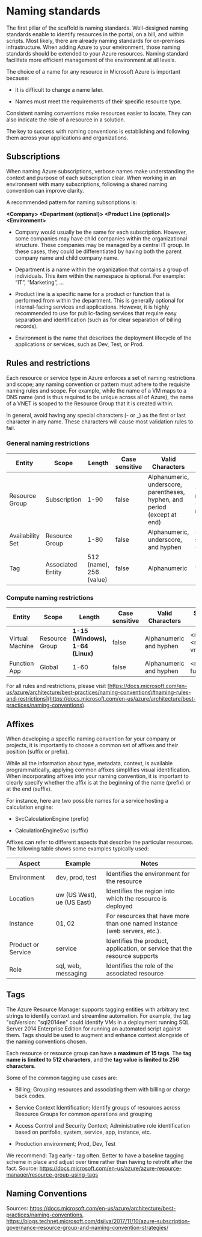 # Naming standards

The first pillar of the scaffold is naming standards. Well-designed naming standards enable to identify resources in the portal, on a bill, and within scripts. Most likely, there are already naming standards for on-premises infrastructure. When adding Azure to your environment, those naming standards should be extended to your Azure resources. Naming standard facilitate more efficient management of the environment at all levels.

The choice of a name for any resource in Microsoft Azure is important because:

  - It is difficult to change a name later.

  - Names must meet the requirements of their specific resource type.

Consistent naming conventions make resources easier to locate. They can also indicate the role of a resource in a solution.

The key to success with naming conventions is establishing and following them across your applications and organizations.

## Subscriptions

When naming Azure subscriptions, verbose names make understanding the context and purpose of each subscription clear. When working in an environment with many subscriptions, following a shared naming convention can improve clarity.

A recommended pattern for naming subscriptions is:

**\<Company\> \<Department (optional)\> \<Product Line (optional)\> \<Environment\>**

  - Company would usually be the same for each subscription. However, some companies may have child companies within the organizational structure. These companies may be managed by a central IT group. In these cases, they could be differentiated by having both the parent company name and child company name.

  - Department is a name within the organization that contains a group of individuals. This item within the namespace is optional. For example: “IT”, “Marketing”, …

  - Product line is a specific name for a product or function that is performed from within the department. This is generally optional for internal-facing services and applications. However, it is highly recommended to use for public-facing services that require easy separation and identification (such as for clear separation of billing records).

  - Environment is the name that describes the deployment lifecycle of the applications or services, such as Dev, Test, or Prod.

## Rules and restrictions

Each resource or service type in Azure enforces a set of naming restrictions and scope; any naming convention or pattern must adhere to the requisite naming rules and scope. For example, while the name of a VM maps to a DNS name (and is thus required to be unique across all of Azure), the name of a VNET is scoped to the Resource Group that it is created within.

In general, avoid having any special characters (- or \_) as the first or last character in any name. These characters will cause most validation rules to fail.

### General naming restrictions

| Entity           | Scope             | Length                  | Case sensitive           | Valid Characters                                                          | Suggested Pattern                         | Example                     |
| ---------------- | ----------------- | ----------------------- | ---------------- | ------------------------------------------------------------------------- | ----------------------------------------- | --------------------------- |
| Resource Group   | Subscription      | 1-90                    | false | Alphanumeric, underscore, parentheses, hyphen, and period (except at end) | \<service short name\>-\<environment\>-rg | profx-prod-rg               |
| Availability Set | Resource Group    | 1-80                    | false | Alphanumeric, underscore, and hyphen                                      | \<service-short-name\>-\<context\>-as     | profx-sql-as                |
| Tag              | Associated Entity | 512 (name), 256 (value) | false | Alphanumeric                                                              | "key" : "value"                           | "department" : "Central IT" |

### Compute naming restrictions

| Entity          | Scope          | Length                           | Case sensitive | Valid Characters        | Suggested Pattern              | Example         |
| --------------- | -------------- | -------------------------------- | -------------- | ----------------------- | ------------------------------ | --------------- |
| Virtual Machine | Resource Group | **1-15 (Windows), 1-64 (Linux)** | false          | Alphanumeric and hyphen | \<name\>-\<role\>-vm\<number\> | profx-sql-vm1   |
| Function App    | Global         | 1-60                             | false          | Alphanumeric and hyphen | \<name\>-func                  | calcprofit-func |

For all rules and restrictions, please visit [https://docs.microsoft.com/en-us/azure/architecture/best-practices/naming-conventions\#naming-rules-and-restrictions](https://docs.microsoft.com/en-us/azure/architecture/best-practices/naming-conventions).

## Affixes

When developing a specific naming convention for your company or projects, it is importantly to choose a common set of affixes and their position (suffix or prefix).

While all the information about type, metadata, context, is available programmatically, applying common affixes simplifies visual identification. When incorporating affixes into your naming convention, it is important to clearly specify whether the affix is at the beginning of the name (prefix) or at the end (suffix).

For instance, here are two possible names for a service hosting a calculation engine:

  - SvcCalculationEngine (prefix)

  - CalculationEngineSvc (suffix)

Affixes can refer to different aspects that describe the particular resources. The following table shows some examples typically used:

| Aspect             | Example                    | Notes                                                                      |
| ------------------ | -------------------------- | -------------------------------------------------------------------------- |
| Environment        | dev, prod, test            | Identifies the environment for the resource                                |
| Location           | uw (US West), ue (US East) | Identifies the region into which the resource is deployed                  |
| Instance           | 01, 02                     | For resources that have more than one named instance (web servers, etc.).  |
| Product or Service | service                    | Identifies the product, application, or service that the resource supports |
| Role               | sql, web, messaging        | Identifies the role of the associated resource                             |

## Tags

The Azure Resource Manager supports tagging entities with arbitrary text strings to identify context and streamline automation. For example, the tag "sqlVersion: "sql2014ee" could identify VMs in a deployment running SQL Server 2014 Enterprise Edition for running an automated script against them. Tags should be used to augment and enhance context alongside of the naming conventions chosen.

Each resource or resource group can have a **maximum of 15 tags**. The **tag name is** **limited to 512 characters**, and the **tag value is limited to 256 characters**.

Some of the common tagging use cases are:

  - Billing; Grouping resources and associating them with billing or charge back codes.

  - Service Context Identification; Identify groups of resources across Resource Groups for common operations and grouping

  - Access Control and Security Context; Administrative role identification based on portfolio, system, service, app, instance, etc.

  - Production environment; Prod, Dev, Test

We recommend: Tag early - tag often. Better to have a baseline tagging scheme in place and adjust over time rather than having to retrofit after the fact.
Source: <https://docs.microsoft.com/en-us/azure/azure-resource-manager/resource-group-using-tags>

## Naming Conventions

Sources: <https://docs.microsoft.com/en-us/azure/architecture/best-practices/naming-conventions>, <https://blogs.technet.microsoft.com/dsilva/2017/11/10/azure-subscription-governance-resource-group-and-naming-convention-strategies/>
